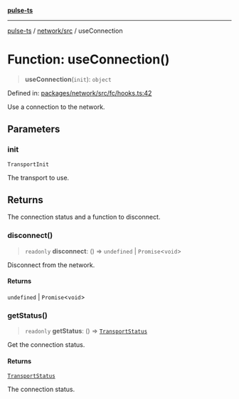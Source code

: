 [**pulse-ts**](../../../README.md)

***

[pulse-ts](../../../README.md) / [network/src](../README.md) / useConnection

# Function: useConnection()

> **useConnection**(`init`): `object`

Defined in: [packages/network/src/fc/hooks.ts:42](https://github.com/jlehett/pulse-ts/blob/d786433c7cb88fe7c30a7029f46dff58815931cc/packages/network/src/fc/hooks.ts#L42)

Use a connection to the network.

## Parameters

### init

`TransportInit`

The transport to use.

## Returns

The connection status and a function to disconnect.

### disconnect()

> `readonly` **disconnect**: () => `undefined` \| `Promise`\<`void`\>

Disconnect from the network.

#### Returns

`undefined` \| `Promise`\<`void`\>

### getStatus()

> `readonly` **getStatus**: () => [`TransportStatus`](../type-aliases/TransportStatus.md)

Get the connection status.

#### Returns

[`TransportStatus`](../type-aliases/TransportStatus.md)

The connection status.
